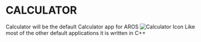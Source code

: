 # CALCULATOR
Calculator will be the default Calculator app for AROS 
![Calculator Icon]("Calculator.png")
Like most of the other default applications it is written in C++
